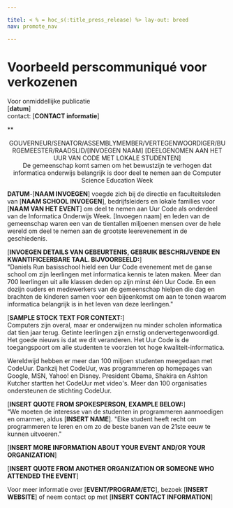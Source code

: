 ```yaml
---

titel: < % = hoc_s(:title_press_release) %> lay-out: breed
nav: promote_nav

---
```


# Voorbeeld perscommuniqué voor verkozenen

Voor onmiddellijke publicatie   
[**datum**]   
contact: [**CONTACT informatie**]  
  


**

<center>
  GOUVERNEUR/SENATOR/ASSEMBLYMEMBER/VERTEGENWOORDIGER/BURGEMEESTER/RAADSLID/[INVOEGEN NAAM] [DEELGENOMEN AAN HET UUR VAN CODE MET LOKALE STUDENTEN]</strong> <br /> De gemeenschap komt samen om het bewustzijn te verhogen dat informatica onderwijs belangrijk is door deel te nemen aan de Computer Science Education Week
</center>

  
  
</p> 

**DATUM**-[**NAAM INVOEGEN**] voegde zich bij de directie en faculteitsleden van [**NAAM SCHOOL INVOEGEN**], bedrijfsleiders en lokale families voor [**NAAM VAN HET EVENT**] om deel te nemen aan Uur Code als onderdeel van de Informatica Onderwijs Week. [Invoegen naam] en leden van de gemeenschap waren een van de tientallen miljoenen mensen over de hele wereld om deel te nemen aan de grootste leerevenement in de geschiedenis.

[**INVOEGEN DETAILS VAN GEBEURTENIS, GEBRUIK BESCHRIJVENDE EN KWANTIFICEERBARE TAAL. BIJVOORBEELD:**]   
"Daniels Run basisschool hield een Uur Code evenement met de ganse school om zijn leerlingen met informatica kennis te laten maken. Meer dan 700 leerlingen uit alle klassen deden op zijn minst één Uur Code. En een dozijn ouders en medewerkers van de gemeenschap hielpen die dag en brachten de kinderen samen voor een bijeenkomst om aan te tonen waarom informatica belangrijk is in het leven van deze leerlingen."

[**SAMPLE STOCK TEXT FOR CONTEXT:**]  
Computers zijn overal, maar er onderwijzen nu minder scholen informatica dat tien jaar terug. Getinte leerlingen zijn ernstig ondervertegenwoordigd. Het goede nieuws is dat we dit veranderen. Het Uur Code is de toegangspoort om alle studenten te voorzien tot hoge kwaliteit-informatica.

Wereldwijd hebben er meer dan 100 miljoen studenten meegedaan met CodeUur. Dankzij het CodeUur, was programmeren op homepages van Google, MSN, Yahoo! en Disney. President Obama, Shakira en Ashton Kutcher startten het CodeUur met video's. Meer dan 100 organisaties ondersteunen de stichting CodeUur.

[**INSERT QUOTE FROM SPOKESPERSON, EXAMPLE BELOW:**]  
“We moeten de interesse van de studenten in programmeren aanmoedigen en omarmen, aldus [**INSERT NAME**]. "Elke student heeft recht om programmeren te leren en om zo de beste banen van de 21ste eeuw te kunnen uitvoeren."

[**INSERT MORE INFORMATION ABOUT YOUR EVENT AND/OR YOUR ORGANIZATION**]

[**INSERT QUOTE FROM ANOTHER ORGANIZATION OR SOMEONE WHO ATTENDED THE EVENT**]

Voor meer informatie over [**EVENT/PROGRAM/ETC**], bezoek [**INSERT WEBSITE**] of neem contact op met [**INSERT CONTACT INFORMATION**]